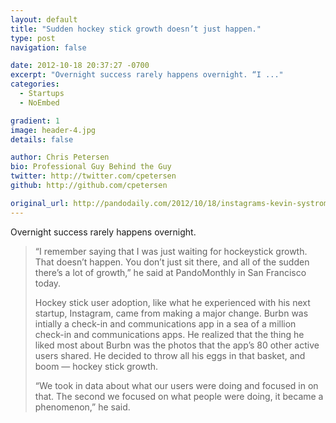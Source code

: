 ```yaml
---
layout: default
title: "Sudden hockey stick growth doesn’t just happen."
type: post
navigation: false

date: 2012-10-18 20:37:27 -0700
excerpt: "Overnight success rarely happens overnight. “I ..."
categories:
  - Startups
  - NoEmbed

gradient: 1
image: header-4.jpg
details: false

author: Chris Petersen
bio: Professional Guy Behind the Guy
twitter: http://twitter.com/cpetersen
github: http://github.com/cpetersen

original_url: http://pandodaily.com/2012/10/18/instagrams-kevin-systrom-sudden-hockey-stick-growth-doesnt-just-happen/
---
```



Overnight success rarely happens overnight.

 > 
 > 
 > “I remember saying that I was just waiting for hockeystick growth. That doesn’t happen. You don’t just sit there, and all of the sudden there’s a lot of growth,” he said at PandoMonthly in San Francisco today.
 > 
 > Hockey stick user adoption, like what he experienced with his next startup, Instagram, came from making a major change. Burbn was intially a check-in and communications app in a sea of a million check-in and communications apps. He realized that the thing he liked most about Burbn was the photos that the app’s 80 other active users shared. He decided to throw all his eggs in that basket, and boom — hockey stick growth.
 > 
 > “We took in data about what our users were doing and focused in on that. The second we focused on what people were doing, it became a phenomenon,” he said.
 > 
 > 
